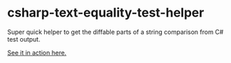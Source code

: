 # csharp-text-equality-test-helper

Super quick helper to get the diffable parts of a string comparison from C# test output.

[See it in action here.](https://r-k-b.github.io/csharp-text-equality-test-helper/src/index.html)
